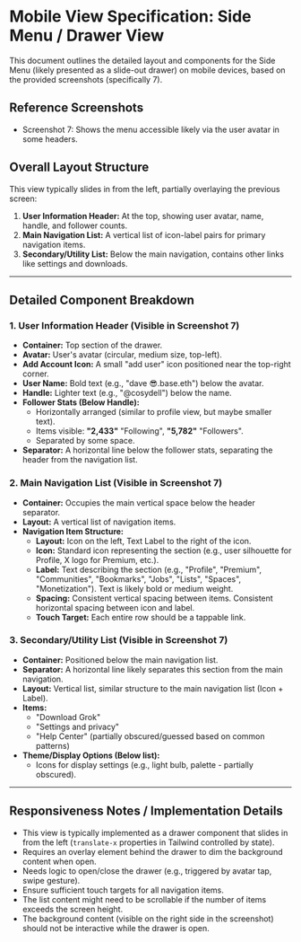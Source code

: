 # Mobile View Specification: Side Menu / Drawer View

This document outlines the detailed layout and components for the Side Menu (likely presented as a slide-out drawer) on mobile devices, based on the provided screenshots (specifically 7).

## Reference Screenshots

- Screenshot 7: Shows the menu accessible likely via the user avatar in some headers.

## Overall Layout Structure

This view typically slides in from the left, partially overlaying the previous screen:

1.  **User Information Header:** At the top, showing user avatar, name, handle, and follower counts.
2.  **Main Navigation List:** A vertical list of icon-label pairs for primary navigation items.
3.  **Secondary/Utility List:** Below the main navigation, contains other links like settings and downloads.

---

## Detailed Component Breakdown

### 1. User Information Header (Visible in Screenshot 7)

- **Container:** Top section of the drawer.
- **Avatar:** User's avatar (circular, medium size, top-left).
- **Add Account Icon:** A small "add user" icon positioned near the top-right corner.
- **User Name:** Bold text (e.g., "dave 😎.base.eth") below the avatar.
- **Handle:** Lighter text (e.g., "@cosydell") below the name.
- **Follower Stats (Below Handle):**
  - Horizontally arranged (similar to profile view, but maybe smaller text).
  - Items visible: **"2,433"** "Following", **"5,782"** "Followers".
  - Separated by some space.
- **Separator:** A horizontal line below the follower stats, separating the header from the navigation list.

### 2. Main Navigation List (Visible in Screenshot 7)

- **Container:** Occupies the main vertical space below the header separator.
- **Layout:** A vertical list of navigation items.
- **Navigation Item Structure:**
  - **Layout:** Icon on the left, Text Label to the right of the icon.
  - **Icon:** Standard icon representing the section (e.g., user silhouette for Profile, X logo for Premium, etc.).
  - **Label:** Text describing the section (e.g., "Profile", "Premium", "Communities", "Bookmarks", "Jobs", "Lists", "Spaces", "Monetization"). Text is likely bold or medium weight.
  - **Spacing:** Consistent vertical spacing between items. Consistent horizontal spacing between icon and label.
  - **Touch Target:** Each entire row should be a tappable link.

### 3. Secondary/Utility List (Visible in Screenshot 7)

- **Container:** Positioned below the main navigation list.
- **Separator:** A horizontal line likely separates this section from the main navigation.
- **Layout:** Vertical list, similar structure to the main navigation list (Icon + Label).
- **Items:**
  - "Download Grok"
  - "Settings and privacy"
  - "Help Center" (partially obscured/guessed based on common patterns)
- **Theme/Display Options (Below list):**
  - Icons for display settings (e.g., light bulb, palette - partially obscured).

---

## Responsiveness Notes / Implementation Details

- This view is typically implemented as a drawer component that slides in from the left (`translate-x` properties in Tailwind controlled by state).
- Requires an overlay element behind the drawer to dim the background content when open.
- Needs logic to open/close the drawer (e.g., triggered by avatar tap, swipe gesture).
- Ensure sufficient touch targets for all navigation items.
- The list content might need to be scrollable if the number of items exceeds the screen height.
- The background content (visible on the right side in the screenshot) should not be interactive while the drawer is open.
